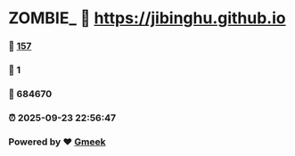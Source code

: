 # ZOMBIE_ :link: https://jibinghu.github.io 
### :page_facing_up: [157](https://jibinghu.github.io/tag.html) 
### :speech_balloon: 1 
### :hibiscus: 684670 
### :alarm_clock: 2025-09-23 22:56:47 
### Powered by :heart: [Gmeek](https://github.com/Meekdai/Gmeek)
